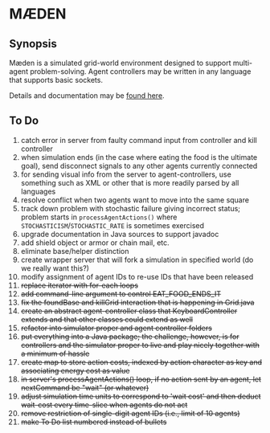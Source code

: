 # M&AElig;DEN

## Synopsis

M&aelig;den is a simulated grid-world environment
designed to support multi-agent problem-solving.
Agent controllers may be written in any language 
that supports basic sockets.

Details and documentation may be 
[found here](http://www.westmont.edu/~iba/maeden/).

## To Do

1. catch error in server from faulty command input from controller and kill controller
1. when simulation ends 
(in the case where eating the food is the ultimate goal),
send disconnect signals to any other agents currently connected
1. for sending visual info from the server to agent-controllers,
use something such as XML or other that is more readily parsed by all languages
1. resolve conflict when two agents want to move into the same square
1. track down problem with stochastic failure giving incorrect status; 
problem starts in `processAgentActions()`
where `STOCHASTICISM`/`STOCHASTIC_RATE` is sometimes exercised
1. upgrade documentation in Java sources to support javadoc
1. add shield object or armor or chain mail, etc.
1. eliminate base/helper distinction
1. create wrapper server that will fork a simulation in specified world 
(do we really want this?)
1. modify assignment of agent IDs to re-use IDs that have been released
1. ~~replace iterator with for-each loops~~
1. ~~add command-line argument to control EAT_FOOD_ENDS_IT~~
1. ~~fix the foundBase and killGrid interaction that is happening in Grid.java~~
1. ~~create an abstract agent-controller class that KeyboardController extends
and that other classes could extend as well~~
1. ~~refactor into simulator proper and agent controller folders~~
1. ~~put everything into a Java package; the challenge, however, is for controllers and
the simulator proper to live and play nicely together with a minimum of hassle~~
1. ~~create map to store action costs, indexed by action character as key and associating energy cost as value~~
1. ~~in server's processAgentActions() loop, if no action sent by an agent, let nextCommand be "wait" (or whatever)~~
1. ~~adjust simulation time units to correspond to 'wait cost'
and then deduct wait-cost every time-slice when agents do not act~~
1. ~~remove restriction of single-digit agent IDs (i.e., limit of 10 agents)~~
1. ~~make To Do list numbered instead of bullets~~
